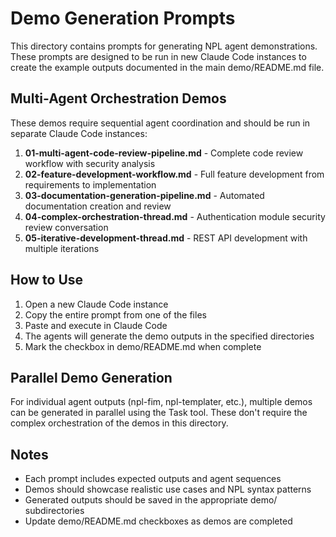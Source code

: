 # Demo Generation Prompts

This directory contains prompts for generating NPL agent demonstrations. These prompts are designed to be run in new Claude Code instances to create the example outputs documented in the main demo/README.md file.

## Multi-Agent Orchestration Demos

These demos require sequential agent coordination and should be run in separate Claude Code instances:

1. **01-multi-agent-code-review-pipeline.md** - Complete code review workflow with security analysis
2. **02-feature-development-workflow.md** - Full feature development from requirements to implementation
3. **03-documentation-generation-pipeline.md** - Automated documentation creation and review
4. **04-complex-orchestration-thread.md** - Authentication module security review conversation
5. **05-iterative-development-thread.md** - REST API development with multiple iterations

## How to Use

1. Open a new Claude Code instance
2. Copy the entire prompt from one of the files
3. Paste and execute in Claude Code
4. The agents will generate the demo outputs in the specified directories
5. Mark the checkbox in demo/README.md when complete

## Parallel Demo Generation

For individual agent outputs (npl-fim, npl-templater, etc.), multiple demos can be generated in parallel using the Task tool. These don't require the complex orchestration of the demos in this directory.

## Notes

- Each prompt includes expected outputs and agent sequences
- Demos should showcase realistic use cases and NPL syntax patterns
- Generated outputs should be saved in the appropriate demo/ subdirectories
- Update demo/README.md checkboxes as demos are completed